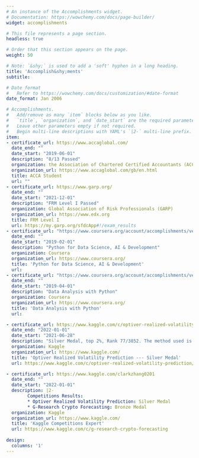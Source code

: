 ```yaml
---
# An instance of the Accomplishments widget.
# Documentation: https://wowchemy.com/docs/page-builder/
widget: accomplishments

# This file represents a page section.
headless: true

# Order that this section appears on the page.
weight: 50

# Note: `&shy;` is used to add a 'soft' hyphen in a long heading.
title: 'Accomplish&shy;ments'
subtitle: 

# Date format
#   Refer to https://wowchemy.com/docs/customization/#date-format
date_format: Jan 2006

# Accomplishments.
#   Add/remove as many `item` blocks below as you like.
#   `title`, `organization`, and `date_start` are the required parameters.
#   Leave other parameters empty if not required.
#   Begin multi-line descriptions with YAML's `|2-` multi-line prefix.
item:
- certificate_url: https://www.accaglobal.com/
  date_end: ""
  date_start: "2019-06-01"
  description: "8/13 Passed"
  organization: the Association of Chartered Certified Accountants (ACCA)
  organization_url: https://www.accaglobal.com/gb/en.html
  title: ACCA Student
  url: ""
- certificate_url: https://www.garp.org/
  date_end: ""
  date_start: "2021-12-01"
  description: "FRM Level I Passed"
  organization: Global Association of Risk Professionals (GARP)
  organization_url: https://www.edx.org
  title: FRM Level I
  url: https://my.garp.org/sfdcApp#!/exam_results
- certificate_url: "https://www.coursera.org/account/accomplishments/verify/XBAL76VNQYZZ"
  date_end: ""
  date_start: "2019-02-01"
  description: "Python for Data Science, AI & Development"
  organization: Coursera
  organization_url: https://www.coursera.org/
  title: 'Python for Data Science, AI & Development'
  url: 
- certificate_url: "https://www.coursera.org/account/accomplishments/verify/997BQH3N8DBA"  
  date_end: ""
  date_start: "2019-04-01"
  description: "Data Analysis with Python"
  organization: Coursera
  organization_url: https://www.coursera.org/
  title: 'Data Analysis with Python'
  url: 

- certificate_url: https://www.kaggle.com/c/optiver-realized-volatility-prediction/leaderboard
  date_end: "2022-01-01"
  date_start: "2021-06-28"
  description: "Silver Medal, top 2%, Rank 77/3852. The method used is LightGBM & FFNN."
  organization: Kaggle
  organization_url: https://www.kaggle.com/
  title: 'Optiver Realized Volatility Prediction --- Silver Medal'
  url: https://www.kaggle.com/c/optiver-realized-volatility-prediction/overview 

- certificate_url: https://www.kaggle.com/clarkzhang0201
  date_end: ""
  date_start: "2022-01-01"
  description: |2-
        Competitions Results:  
        * Optiver Realized Volatility Prediction: Silver Medal
        * G-Research Crypto Forecasting: Bronze Medal 
  organization: Kaggle
  organization_url: https://www.kaggle.com/
  title: 'Kaggle Competitions Expert'
  url: https://www.kaggle.com/c/g-research-crypto-forecasting
  
design:
  columns: '1' 
---
```

